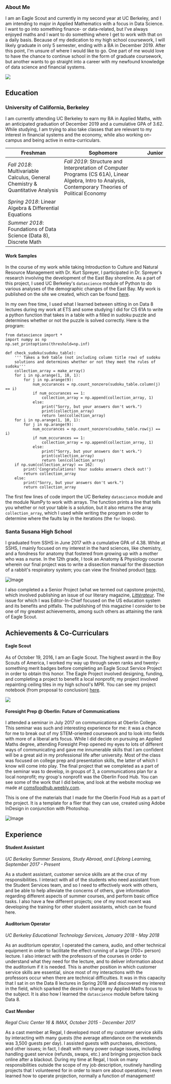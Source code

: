 ### About Me
I am an Eagle Scout and currently in my second year at UC Berkeley, and I am intending to major in Applied Mathematics with a focus in Data Science. I want to go into something finance- or data-related, but I've always enjoyed maths and I want to do something where I get to work with that on a daily basis. Because of my dedication to my high school coursework, I will likely graduate in only 5 semester, ending with a BA in December 2019. After this point, I'm unsure of where I would like to go. One part of me would love to have the chance to continue school in the form of graduate coursework, but another wants to go straight into a career with my newfound knowledge of data science and financial systems.

![](resume.jpg)


## Education

### University of California, Berkeley

I am currently attending UC Berkeley to earn my BA in Applied Maths, with an anticipated graduation of December 2019 and a cumulative GPA of 3.62. While studying, I am trying to also take classes that are relevant to my interest in financial systems and the economy, while also working on-campus and being active in extra-curriculars.

| Freshman | Sophomore | Junior |
| --- | --- | --- |
| *Fall 2018*: Multivariable Calculus, General Chemistry & Quantitative Analysis | *Fall 2019*: Structure and Interpretation of Computer Programs (CS 61A), Linear Algebra, Intro to Analysis, Contemporary Theories of Political Economy |  |
| *Spring 2018*: Linear Algebra & Differential Equations |  |  |
| *Summer 2018*: Foundations of Data Science (Data 8), Discrete Math |  |  |

#### Work Samples
In the course of my work while taking Introduction to Culture and Natural Resource Management with Dr. Kurt Spreyer, I participated in Dr. Spreyer's research involving the development of the East Bay shoreline. As a part of this project, I used UC Berkeley's `datascience` module of Python to do various analyses of the demographic changes of the East Bay. My work is published on the site we created, which can be found [here](https://sites.google.com/berkeley.edu/espm50-spreyer/demography).

In my own free time, I used what I learned between sitting in on Data 8 lectures during my work at ETS and some studying I did for CS 61A to write a python function that takes in a table with a filled in sudoku puzzle and determines whether or not the puzzle is solved correctly. Here is the program:

```
from datascience import *
import numpy as np
np.set_printoptions(threshold=np.inf)

def check_sudoku(sudoku_table):
    ''' Takes a 9x9 table (not including column title row) of sudoku 
    solutions and determines whether or not they meet the rules of sudoku'''
    collection_array = make_array()
    for i in np.arange(1, 10, 1):
        for j in np.arange(9):
            num_occurances = np.count_nonzero(sudoku_table.column(j) == i)
            if num_occurances == 1:
                collection_array = np.append(collection_array, 1)
            else:
                print("Sorry, but your answers don't work.")
                print(collection_array)
                return len(collection_array)
    for i in np.arange(1, 10, 1):
        for j in np.arange(9):
            num_occurances = np.count_nonzero(sudoku_table.row(j) == i)
            if num_occurances == 1:
                collection_array = np.append(collection_array, 1)
            else:
                print("Sorry, but your answers don't work.")
                print(collection_array)
                return len(collection_array)
    if np.sum(collection_array) == 162:
        print('Congratulations! Your sudoku answers check out!')
        return collection_array
    else:
        print("Sorry, but your answers don't work.")
        return collection_array
```

The first few lines of code import the UC Berkeley `datascience` module and the module NumPy to work with arrays. The function prints a line that tells you whether or not your table is a solution, but it also returns the array `collection_array`, which I used while writing the program in order to determine where the faults lay in the iterations (the `for` loops).

### Santa Susana High School

I graduated from SSHS in June 2017 with a cumulative GPA of 4.38. While at SSHS, I mainly focused on my interest in the hard sciences, like chemistry, and a fondness for anatomy that fostered from growing up with a mother who was a nurse. In the 12th grade, I took an Anatomy & Physiology course wherein our final project was to write a dissection manual for the dissection of a rabbit's respiratory system; you can view the finished product [here](https://docs.google.com/file/d/0B7kiIqQskeaWZkluR2xhTTBqX28/preview). 

![Image](litmagcover.jpg)

I also completed a a Senior Project (what we termed out capstone projects), which involved publishing an issue of our literary magazine, [*Littérateur*](https://docs.google.com/file/d/0B7kiIqQskeaWdXU4RUg3bDhXSDQ/preview). The issue for which I was Editor-In-Chief focused on the US education system and its benefits and pitfalls. The publishing of this magazine I consider to be one of my greatest achievements, among such others as attaining the rank of Eagle Scout. 


## Achievements & Co-Curriculars

#### Eagle Scout

As of October 19, 2016, I am an Eagle Scout. The highest award in the Boy Scouts of America, I worked my way up through seven ranks and twenty-something merit badges before completing an Eagle Scout Service Project in order to obtain this honor. The Eagle Project involved designing, funding, and completing a project to benefit a local nonprofit; my project involved repainting ceiling tiles in my high school's MPR. You can see my project notebook (from proposal to conclusion) [here](https://docs.google.com/file/d/1wKD-LOLmlMjiT7LMbEYkorK6DCQPHQPd/preview).

![](eagle_project_picture.jpg)

#### Foresight Prep @ Oberlin: Future of Communications

I attended a seminar in July 2017 on communications at Oberlin College. This seminar was such and interesting experience for me: it was a chance for me to break out of my STEM-oriented coursework and to look into fields with more of a liberal arts focus. While I did decide on pursuing an Applied Maths degree, attending Foresight Prep opened my eyes to lots of different ways of communicating and gave me innumerable skills that I am confident will be a great aid in my professional life after university. Most of the class was focused on college prep and presentation skills, the latter of which I know will come into play. The final project that we completed as a part of the seminar was to develop, in groups of 3, a communications plan for a local nonprofit; my group's nonprofit was the Oberlin Food Hub. You can see some of the work that I did below, and look at the website mockup we made at [comsfoodhub.weebly.com](comsfoodhub.weebly.com).

This is one of the materials that I made for the Oberlin Food Hub as a part of the project. It is a template for a flier that they can use, created using Adobe InDesign in conjunction with Photoshop.

![Image](food_hub_flier.png)


## Experience


#### Student Assistant

*UC Berkeley Summer Sessions, Study Abroad, and Lifelong Learning, September 2017 - Present*

As a student assistant, customer service skills are at the crux of my responsibilities. I interact with all of the students who need assistant from the Student Services team, and so I need to effectively work with others, and be able to help alleviate the concerns of others, give information regarding different aspects of summer courses, and perform basic office tasks. I also have a few different projects; one of my most recent was developing the training for other student assistants, which can be found here.


#### Auditorium Operator

*UC Berkeley Educational Technology Services, January 2018 - May 2018*

As an auditorium operator, I operated the camera, audio, and other technical equipment in order to facilitate the effect running of a large (700+ person) lecture. I also interact with the professors of the courses in order to understand what they need for the lecture, and to deliver information about the auditorium if it is needed. This is another position in which customer service skills are essential, since most of my interactions with the professors occur when there are technical difficulties. It was in this capacity that I sat in on the Data 8 lectures in Spring 2018 and discovered my interest in the field, which sparked the desire to change my Applied Maths focus to the subject. It is also how I learned the `datascience` module before taking Data 8.


#### Cast Member

*Regal Civic Center 16 & IMAX, October 2015 - December 2017*

As a cast member at Regal, I developed most of my customer service skills by interacting with many guests (the average attendance on the weekends was 3,500 guests per day). I assisted guests with purchases, directions, and other issues; in fact, I dealt with many power outage issues, including handling guest service (refunds, swaps, etc.) and bringing projection back online after a blackout. During my time at Regal, I took on many responsibilities outside the scope of my job description, routinely handling projects that I volunteered for in order to learn ore about operations; I even learned how to operate projection, normally a function of management!
